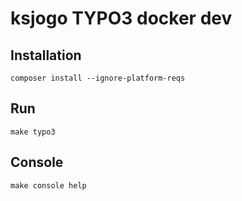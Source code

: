 # ksjogo TYPO3 docker dev

## Installation

    composer install --ignore-platform-reqs

## Run

    make typo3

## Console

    make console help
